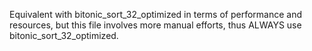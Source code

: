 Equivalent with bitonic_sort_32_optimized in terms of performance and resources, but this file involves more manual efforts, thus ALWAYS use bitonic_sort_32_optimized.